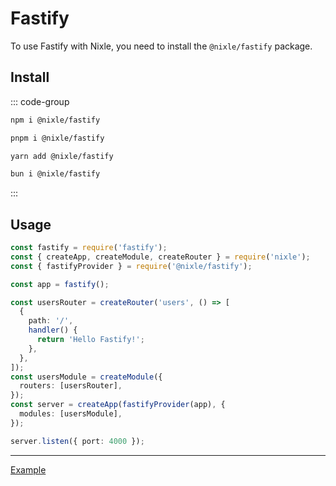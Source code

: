 # Fastify

To use Fastify with Nixle, you need to install the `@nixle/fastify` package.

## Install

::: code-group

```sh [npm]
npm i @nixle/fastify
```

```sh [pnpm]
pnpm i @nixle/fastify
```

```sh [yarn]
yarn add @nixle/fastify
```

```sh [bun]
bun i @nixle/fastify
```

:::

## Usage

```ts
const fastify = require('fastify');
const { createApp, createModule, createRouter } = require('nixle');
const { fastifyProvider } = require('@nixle/fastify');

const app = fastify();

const usersRouter = createRouter('users', () => [
  {
    path: '/',
    handler() {
      return 'Hello Fastify!';
    },
  },
]);
const usersModule = createModule({
  routers: [usersRouter],
});
const server = createApp(fastifyProvider(app), {
  modules: [usersModule],
});

server.listen({ port: 4000 });
```

---

[Example](https://github.com/letstri/nixle/tree/main/examples/fastify)
